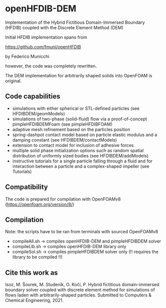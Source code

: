 # openHFDIB-DEM

Implementation of the Hybrid Fictitious Domain-Immersed Boundary (HFDIB)
coupled with the Discrete Element Method (DEM)

Initial HFDIB implementation spans from

https://github.com/fmuni/openHFDIB

by Federico Municchi

however, the code was completely rewritten.

The DEM implementation for arbitrarily shaped solids into OpenFOAM is
original.

Code capabilities
-----------------
* simulations with either spherical or STL-defined particles (see HFDIBDEM/geomModels)
* simulations of two-phase (solid-fluid) flow via a proof-of-concept
  pimpleHFDIBDEMFoam (see pimpleHFDIBFOAM)
* adaptive mesh refinement based on the particles position
* spring-dashpot contact model based on particle elastic modulus and
  a damping constant (see HFDIBDEM/contactModels)
* extension to contact model for inclusion of adhesive forces
* multiple solid phase initialization options such as random spatial
  distribution of uniformly sized bodies (see HFDIBDEM/addModels)
* instructive tutorials for a single particle falling through a fluid and
  for interaction between a particle and a complex-shaped impeller (see Tutorials)
  
Compatibility
-------------
The code is prepared for compilation with OpenFOAMv8 (https://openfoam.org/version/8/)

Compilation
-----------
Note: the scripts have to be ran from terminals with sourced OpenFOAMv8

* compileAll.sh     -> compiles openHFDIB-DEM and pimpleHFDIBDEM solver
* compileLib.sh     -> compiles openHFDIB-DEM library only
* compileSol.sh     -> compiles pimpleHFDIBDEM solver only 
    (!! requires the library to be compiled !!)


Cite this work as
-----------------

Isoz, M. Šourek, M. Studeník, O. Kočí, P. Hybrid fictitious domain-immersed boundary solver coupled with discrete element method for simulations of flows laden with arbitrarily-shaped particles. Submitted to Computers & Chemical Engineering, 2021.
